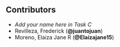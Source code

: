 ## Contributors

- _Add your name here in Task C_
- Revilleza, Frederick (**@juantojuan**)
- Moreno, Elaiza Jane R (**@Elaizajane15**)